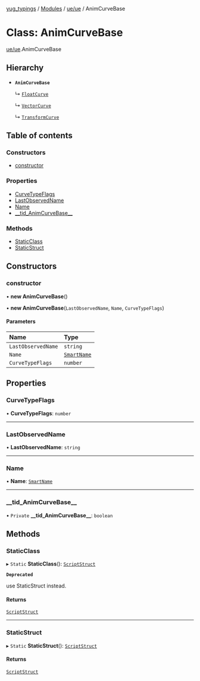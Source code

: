 [yug_typings](../README.md) / [Modules](../modules.md) / [ue/ue](../modules/ue_ue.md) / AnimCurveBase

# Class: AnimCurveBase

[ue/ue](../modules/ue_ue.md).AnimCurveBase

## Hierarchy

- **`AnimCurveBase`**

  ↳ [`FloatCurve`](ue_ue.FloatCurve.md)

  ↳ [`VectorCurve`](ue_ue.VectorCurve.md)

  ↳ [`TransformCurve`](ue_ue.TransformCurve.md)

## Table of contents

### Constructors

- [constructor](ue_ue.AnimCurveBase.md#constructor)

### Properties

- [CurveTypeFlags](ue_ue.AnimCurveBase.md#curvetypeflags)
- [LastObservedName](ue_ue.AnimCurveBase.md#lastobservedname)
- [Name](ue_ue.AnimCurveBase.md#name)
- [\_\_tid\_AnimCurveBase\_\_](ue_ue.AnimCurveBase.md#__tid_animcurvebase__)

### Methods

- [StaticClass](ue_ue.AnimCurveBase.md#staticclass)
- [StaticStruct](ue_ue.AnimCurveBase.md#staticstruct)

## Constructors

### constructor

• **new AnimCurveBase**()

• **new AnimCurveBase**(`LastObservedName`, `Name`, `CurveTypeFlags`)

#### Parameters

| Name | Type |
| :------ | :------ |
| `LastObservedName` | `string` |
| `Name` | [`SmartName`](ue_ue.SmartName.md) |
| `CurveTypeFlags` | `number` |

## Properties

### CurveTypeFlags

• **CurveTypeFlags**: `number`

___

### LastObservedName

• **LastObservedName**: `string`

___

### Name

• **Name**: [`SmartName`](ue_ue.SmartName.md)

___

### \_\_tid\_AnimCurveBase\_\_

• `Private` **\_\_tid\_AnimCurveBase\_\_**: `boolean`

## Methods

### StaticClass

▸ `Static` **StaticClass**(): [`ScriptStruct`](ue_ue.ScriptStruct.md)

**`Deprecated`**

use StaticStruct instead.

#### Returns

[`ScriptStruct`](ue_ue.ScriptStruct.md)

___

### StaticStruct

▸ `Static` **StaticStruct**(): [`ScriptStruct`](ue_ue.ScriptStruct.md)

#### Returns

[`ScriptStruct`](ue_ue.ScriptStruct.md)
